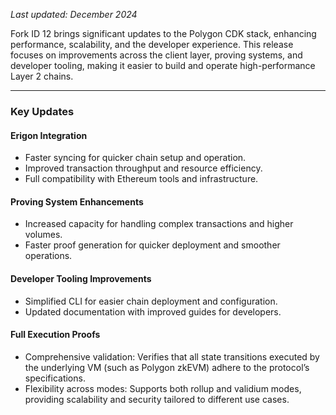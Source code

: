_Last updated: December 2024_

Fork ID 12 brings significant updates to the Polygon CDK stack, enhancing performance, scalability, and the developer experience. This release focuses on improvements across the client layer, proving systems, and developer tooling, making it easier to build and operate high-performance Layer 2 chains.

---

### Key Updates

#### Erigon Integration
- Faster syncing for quicker chain setup and operation.
- Improved transaction throughput and resource efficiency.
- Full compatibility with Ethereum tools and infrastructure.

#### Proving System Enhancements
- Increased capacity for handling complex transactions and higher volumes.
- Faster proof generation for quicker deployment and smoother operations.

#### Developer Tooling Improvements
- Simplified CLI for easier chain deployment and configuration.
- Updated documentation with improved guides for developers.

#### Full Execution Proofs
- Comprehensive validation: Verifies that all state transitions executed by the underlying VM (such as Polygon zkEVM) adhere to the protocol’s specifications.
- Flexibility across modes: Supports both rollup and validium modes, providing scalability and security tailored to different use cases.